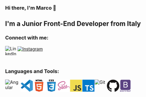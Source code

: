 ### Hi there, I'm Marco 👋 



## I'm a Junior Front-End Developer from Italy


### Connect with me:


[<img align="left" alt="LinkedIn" height="30px" width="40px" src="https://raw.githubusercontent.com/rahuldkjain/github-profile-readme-generator/master/src/images/icons/Social/linked-in-alt.svg" />][linkedin]
[<img align="center" alt="Instagram" width="60px" src="https://www.logo.wine/a/logo/Instagram/Instagram-Logo.wine.svg" />][instagram]

<br />

### Languages and Tools:

[<img align="left" alt="Angular" height="50px" width="50px" src="https://angular.io/assets/images/logos/angular/angular.svg" />][angular]
[<img align="left" alt="Visual Studio Code" height="40px" width="40px" src="https://github.com/devicons/devicon/blob/master/icons/vscode/vscode-original.svg" />][visualStudioCode]
[<img align="left" alt="HTML5" height="40px" width="40px" src="https://raw.githubusercontent.com/devicons/devicon/master/icons/html5/html5-original-wordmark.svg" />][html5]
[<img align="left" alt="CSS3" height="40px" width="40px" src="https://raw.githubusercontent.com/devicons/devicon/master/icons/css3/css3-original-wordmark.svg" />][css]
[<img align="left" alt="Sass" height="40px" width="40px" src="https://raw.githubusercontent.com/devicons/devicon/master/icons/sass/sass-original.svg" />][sass]
[<img align="left" alt="JavaScript" height="40px" width="40px" src="https://raw.githubusercontent.com/devicons/devicon/master/icons/javascript/javascript-original.svg" />][javascript]
[<img align="left" alt="TypeScript" height="40px" width="40px" src="https://raw.githubusercontent.com/devicons/devicon/master/icons/typescript/typescript-original.svg" />][typescript]
[<img align="left" alt="Git" height="40px" width="40px" src="https://www.vectorlogo.zone/logos/git-scm/git-scm-icon.svg" />][git]
[<img align="left" alt="GitHub" height="40px" width="40px" src="https://raw.githubusercontent.com/github/explore/78df643247d429f6cc873026c0622819ad797942/topics/github/github.png" />][github]
[<img align="left" alt="Bootstrap" height="40px" width="40px" src="https://raw.githubusercontent.com/devicons/devicon/master/icons/bootstrap/bootstrap-plain-wordmark.svg" />][bootstrap]

<br />
<br />


[instagram]: https://www.instagram.com/ilnittone/
[linkedin]: https://www.linkedin.com/in/marco-granieri/
[angular]: https://angular.io/
[visualStudioCode]: https://code.visualstudio.com/
[html5]: https://www.html.it/guide/guida-html5/
[css]: https://www.w3schools.com/css/
[sass]: https://sass-lang.com/
[javascript]: https://www.javascript.com/
[typescript]: https://www.typescriptlang.org/
[git]: https://git-scm.com/
[github]: https://github.com/MarcoGranieri
[bootstrap]: https://getbootstrap.com
